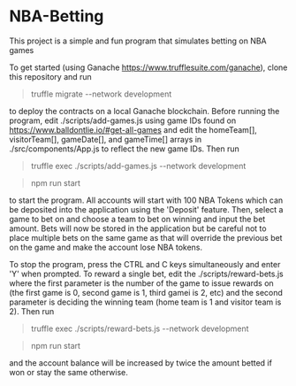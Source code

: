# NBA-Betting

This project is a simple and fun program that simulates betting on NBA games

To get started (using Ganache https://www.trufflesuite.com/ganache), clone this repository and run 
  > truffle migrate --network development
  
to deploy the contracts on a local Ganache blockchain. Before running the program, edit ./scripts/add-games.js using game IDs found on https://www.balldontlie.io/#get-all-games and edit the homeTeam[], visitorTeam[], gameDate[], and gameTime[] arrays in ./src/components/App.js to reflect the new game IDs. Then run 
  > truffle exec ./scripts/add-games.js --network development
  
  > npm run start
  
to start the program. All accounts will start with 100 NBA Tokens which can be deposited into the application using the 'Deposit' feature. Then, select a game to bet on and choose a team to bet on winning and input the bet amount. Bets will now be stored in the application but be careful not to place multiple bets on the same game as that will override the previous bet on the game and make the account lose NBA tokens. 

To stop the program, press the CTRL and C keys simultaneously and enter 'Y' when prompted. To reward a single bet, edit the ./scripts/reward-bets.js where the first parameter is the number of the game to issue rewards on (the first game is 0, second game is 1, third gamei is 2, etc) and the second parameter is deciding the winning team (home team is 1 and visitor team is 2). Then run
  > truffle exec ./scripts/reward-bets.js --network development
  
  > npm run start

and the account balance will be increased by twice the amount betted if won or stay the same otherwise.
